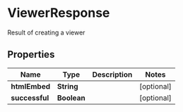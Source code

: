 

# ViewerResponse

Result of creating a viewer

## Properties

| Name | Type | Description | Notes |
|------------ | ------------- | ------------- | -------------|
|**htmlEmbed** | **String** |  |  [optional] |
|**successful** | **Boolean** |  |  [optional] |



